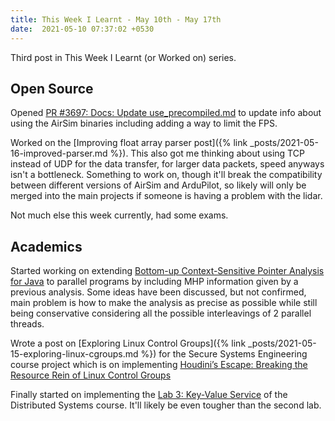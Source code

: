 ```yaml
---
title: This Week I Learnt - May 10th - May 17th
date:  2021-05-10 07:37:02 +0530
---
```


Third post in This Week I Learnt (or Worked on) series.

## Open Source

Opened [PR #3697: Docs: Update use_precompiled.md](https://github.com/microsoft/AirSim/pull/3697) to update info about using the AirSim binaries including adding a way to limit the FPS.

Worked on the [Improving float array parser post]({% link _posts/2021-05-16-improved-parser.md %}). This also got me thinking about using TCP instead of UDP for the data transfer, for larger data packets, speed anyways isn't a bottleneck. Something to work on, though it'll break the compatibility between different versions of AirSim and ArduPilot, so likely will only be merged into the main projects if someone is having a problem with the lidar.

Not much else this week currently, had some exams.

## Academics

Started working on extending [Bottom-up Context-Sensitive Pointer Analysis for Java](https://web.eecs.umich.edu/~xwangsd/pubs/aplas15.pdf) to parallel programs by including MHP information given by a previous analysis. Some ideas have been discussed, but not confirmed, main problem is how to make the analysis as precise as possible while still being conservative considering all the possible interleavings of 2 parallel threads.

Wrote a post on [Exploring Linux Control Groups]({% link _posts/2021-05-15-exploring-linux-cgroups.md %}) for the Secure Systems Engineering course project which is on implementing [Houdini’s Escape: Breaking the Resource Rein of Linux Control Groups](https://dl.acm.org/doi/10.1145/3319535.3354227)

Finally started on implementing the [Lab 3: Key-Value Service](http://nil.csail.mit.edu/6.824/2020/labs/lab-kvraft.html) of the Distributed Systems course. It'll likely be even tougher than the second lab.
